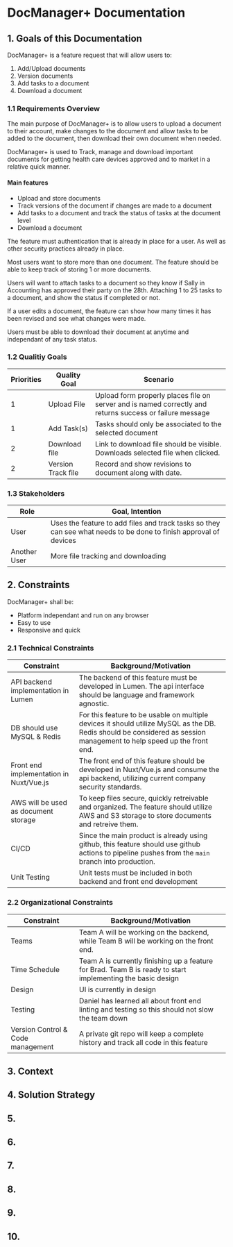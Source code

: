 # DocManager+ Documentation

## 1. Goals of this Documentation
DocManager+ is a feature request that will allow users to:
1. Add/Upload documents
1. Version documents
1. Add tasks to a document
1. Download a document


### 1.1 Requirements Overview
The main purpose of DocManager+ is to allow users to upload a document to their account, make changes to the document and allow tasks to be added to the document, then download their own document when needed.

DocManager+ is used to Track, manage and download important documents for getting health care devices approved and to market in a relative quick manner.

#### Main features
* Upload and store documents
* Track versions of the document if changes are made to a document
* Add tasks to a document and track the status of tasks at the document level
* Download a document

The feature must authentication that is already in place for a user. As well as other security practices already in place.

Most users want to store more than one document. The feature should be able to keep track of storing 1 or more documents. 

Users will want to attach tasks to a document so they know if Sally in Accounting has approved their party on the 28th. Attaching 1 to 25 tasks to a document, and show the status if completed or not.

If a user edits a document, the feature can show how many times it has been revised and see what changes were made.

Users must be able to download their document at anytime and independant of any task status.

### 1.2 Qualitiy Goals
| Priorities    | Quality Goal  | Scenario |
|---------------|---------------|----------|
| 1             | Upload File   | Upload form properly places file on server and is named correctly and returns success or failure message |
| 1             | Add Task(s)   | Tasks should only be associated to the selected document |
| 2             | Download file | Link to download file should be visible. Downloads selected file when clicked. |
| 2             | Version Track file | Record and show revisions to document along with date. |

### 1.3 Stakeholders
| Role  | Goal, Intention |
|-------|-----------------|
| User  | Uses the feature to add files and track tasks so they can see what needs to be done to finish approval of devices | 
| Another User | More file tracking and downloading |

## 2. Constraints
DocManager+ shall be:
* Platform independant and run on any browser
* Easy to use
* Responsive and quick

### 2.1 Technical Constraints
| Constraint | Background/Motivation |
|------------|-----------------------|
| API backend implementation in Lumen | The backend of this feature must be developed in Lumen. The api interface should be language and framework agnostic.
| DB should use MySQL & Redis | For this feature to be usable on multiple devices it should utilize MySQL as the DB. Redis should be considered as session management to help speed up the front end.
| Front end implementation in Nuxt/Vue.js | The front end of this feature should be developed in Nuxt/Vue.js and consume the api backend, utilizing current company security standards. |
| AWS will be used as document storage | To keep files secure, quickly retreivable and organized. The feature should utilize AWS and S3 storage to store documents and retreive them. |
| CI/CD | Since the main product is already using github, this feature should use github actions to pipeline pushes from the `main` branch into production. |
| Unit Testing | Unit tests must be included in both backend and front end development

### 2.2 Organizational Constraints
| Constraint | Background/Motivation |
|------------|-----------------------|
| Teams         | Team A will be working on the backend, while Team B will be working on the front end. |
| Time Schedule | Team A is currently finishing up a feature for Brad. Team B is ready to start implementing the basic design |
| Design        | UI is currently in design |
| Testing       | Daniel has learned all about front end linting and testing so this should not slow the team down |
| Version Control & Code management | A private git repo will keep a complete history and track all code in this feature |


## 3. Context

## 4. Solution Strategy

## 5. 
## 6. 
## 7. 
## 8. 
## 9. 
## 10. 









